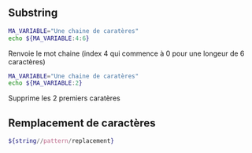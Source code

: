 ## Substring
```bash
MA_VARIABLE="Une chaine de caratères"
echo ${MA_VARIABLE:4:6}
```
Renvoie le mot chaine (index 4 qui commence à 0 pour une longeur de 6 caractères)
```bash
MA_VARIABLE="Une chaine de caratères"
echo ${MA_VARIABLE:2}
```
Supprime les 2 premiers caratères

## Remplacement de caractères
```bash
${string//pattern/replacement}
```

